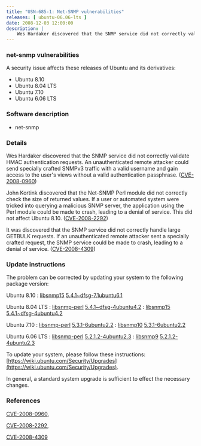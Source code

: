 ```yaml
---
title: "USN-685-1: Net-SNMP vulnerabilities"
releases: [ ubuntu-06.06-lts ]
date: 2008-12-03 12:00:00
description: |
    Wes Hardaker discovered that the SNMP service did not correctly validate HMAC authentication requests.  An unauthenticated remote attacker could send specially crafted SNMPv3 traffic with a valid username and gain access to the user&#39;s views without a valid authentication passphrase. ([CVE-2008-0960](http://people.ubuntu.com/~ubuntu-security/cve/CVE-2008-0960))
--- 
```

 
### net-snmp vulnerabilities

A security issue affects these releases of Ubuntu and its derivatives:

* Ubuntu 8.10
* Ubuntu 8.04 LTS
* Ubuntu 7.10
* Ubuntu 6.06 LTS

### Software description

* net-snmp 

### Details

Wes Hardaker discovered that the SNMP service did not correctly validate HMAC authentication requests. An unauthenticated remote attacker could send specially crafted SNMPv3 traffic with a valid username and gain access to the user&#39;s views without a valid authentication passphrase. ([CVE-2008-0960](http://people.ubuntu.com/~ubuntu-security/cve/CVE-2008-0960))

John Kortink discovered that the Net-SNMP Perl module did not correctly check the size of returned values. If a user or automated system were tricked into querying a malicious SNMP server, the application using the Perl module could be made to crash, leading to a denial of service. This did not affect Ubuntu 8.10. ([CVE-2008-2292](http://people.ubuntu.com/~ubuntu-security/cve/CVE-2008-2292))

It was discovered that the SNMP service did not correctly handle large GETBULK requests. If an unauthenticated remote attacker sent a specially crafted request, the SNMP service could be made to crash, leading to a denial of service. ([CVE-2008-4309](http://people.ubuntu.com/~ubuntu-security/cve/CVE-2008-4309)) 

### Update instructions

The problem can be corrected by updating your system to the following package version:

Ubuntu 8.10
 : [libsnmp15](https://launchpad.net/ubuntu/+source/net-snmp) <span> [5.4.1~dfsg-7.1ubuntu6.1](https://launchpad.net/ubuntu/+source/net-snmp/5.4.1~dfsg-7.1ubuntu6.1) </span> 

Ubuntu 8.04 LTS
 : [libsnmp-perl](https://launchpad.net/ubuntu/+source/net-snmp) <span> [5.4.1~dfsg-4ubuntu4.2](https://launchpad.net/ubuntu/+source/net-snmp/5.4.1~dfsg-4ubuntu4.2) </span> 
 : [libsnmp15](https://launchpad.net/ubuntu/+source/net-snmp) <span> [5.4.1~dfsg-4ubuntu4.2](https://launchpad.net/ubuntu/+source/net-snmp/5.4.1~dfsg-4ubuntu4.2) </span> 

Ubuntu 7.10
 : [libsnmp-perl](https://launchpad.net/ubuntu/+source/net-snmp) <span> [5.3.1-6ubuntu2.2](https://launchpad.net/ubuntu/+source/net-snmp/5.3.1-6ubuntu2.2) </span> 
 : [libsnmp10](https://launchpad.net/ubuntu/+source/net-snmp) <span> [5.3.1-6ubuntu2.2](https://launchpad.net/ubuntu/+source/net-snmp/5.3.1-6ubuntu2.2) </span> 

Ubuntu 6.06 LTS
 : [libsnmp-perl](https://launchpad.net/ubuntu/+source/net-snmp) <span> [5.2.1.2-4ubuntu2.3](https://launchpad.net/ubuntu/+source/net-snmp/5.2.1.2-4ubuntu2.3) </span> 
 : [libsnmp9](https://launchpad.net/ubuntu/+source/net-snmp) <span> [5.2.1.2-4ubuntu2.3](https://launchpad.net/ubuntu/+source/net-snmp/5.2.1.2-4ubuntu2.3) </span> 

To update your system, please follow these instructions: [https://wiki.ubuntu.com/Security/Upgrades](https://wiki.ubuntu.com/Security/Upgrades).

In general, a standard system upgrade is sufficient to effect the necessary changes. 

### References

 [CVE-2008-0960](http://people.ubuntu.com/~ubuntu-security/cve/CVE-2008-0960), 

 [CVE-2008-2292](http://people.ubuntu.com/~ubuntu-security/cve/CVE-2008-2292), 

 [CVE-2008-4309](http://people.ubuntu.com/~ubuntu-security/cve/CVE-2008-4309)
 
